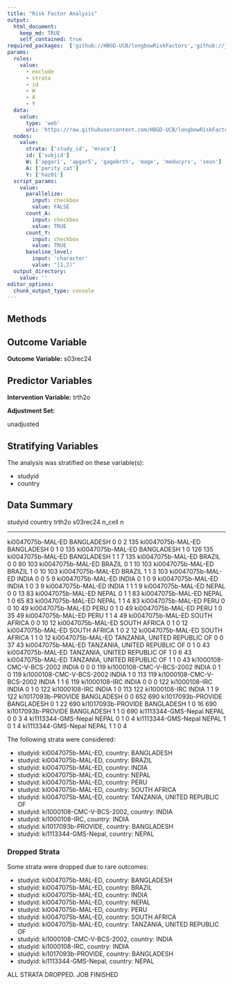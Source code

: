 ```yaml
---
title: "Risk Factor Analysis"
output: 
  html_document:
    keep_md: TRUE
    self_contained: true
required_packages:  ['github://HBGD-UCB/longbowRiskFactors','github://jeremyrcoyle/skimr@vector_types', 'github://tlverse/delayed']
params:
  roles:
    value:
      - exclude
      - strata
      - id
      - W
      - A
      - Y
  data: 
    value: 
      type: 'web'
      uri: 'https://raw.githubusercontent.com/HBGD-UCB/longbowRiskFactors/master/inst/sample_data/birthwt_data.rdata'
  nodes:
    value:
      strata: ['study_id', 'mrace']
      id: ['subjid']
      W: ['apgar1', 'apgar5', 'gagebrth', 'mage', 'meducyrs', 'sexn']
      A: ['parity_cat']
      Y: ['haz01']
  script_params:
    value:
      parallelize:
        input: checkbox
        value: FALSE
      count_A:
        input: checkbox
        value: TRUE
      count_Y:
        input: checkbox
        value: TRUE        
      baseline_level:
        input: 'character'
        value: "[1,2)"
  output_directory:
    value: ''
editor_options: 
  chunk_output_type: console
---
```








## Methods
## Outcome Variable

**Outcome Variable:** s03rec24

## Predictor Variables

**Intervention Variable:** trth2o

**Adjustment Set:**

unadjusted

## Stratifying Variables

The analysis was stratified on these variable(s):

* studyid
* country

## Data Summary

studyid                    country                        trth2o    s03rec24   n_cell     n
-------------------------  -----------------------------  -------  ---------  -------  ----
ki0047075b-MAL-ED          BANGLADESH                     0                0        2   135
ki0047075b-MAL-ED          BANGLADESH                     0                1        0   135
ki0047075b-MAL-ED          BANGLADESH                     1                0      126   135
ki0047075b-MAL-ED          BANGLADESH                     1                1        7   135
ki0047075b-MAL-ED          BRAZIL                         0                0       80   103
ki0047075b-MAL-ED          BRAZIL                         0                1       10   103
ki0047075b-MAL-ED          BRAZIL                         1                0       10   103
ki0047075b-MAL-ED          BRAZIL                         1                1        3   103
ki0047075b-MAL-ED          INDIA                          0                0        5     9
ki0047075b-MAL-ED          INDIA                          0                1        0     9
ki0047075b-MAL-ED          INDIA                          1                0        3     9
ki0047075b-MAL-ED          INDIA                          1                1        1     9
ki0047075b-MAL-ED          NEPAL                          0                0       13    83
ki0047075b-MAL-ED          NEPAL                          0                1        1    83
ki0047075b-MAL-ED          NEPAL                          1                0       65    83
ki0047075b-MAL-ED          NEPAL                          1                1        4    83
ki0047075b-MAL-ED          PERU                           0                0       10    49
ki0047075b-MAL-ED          PERU                           0                1        0    49
ki0047075b-MAL-ED          PERU                           1                0       35    49
ki0047075b-MAL-ED          PERU                           1                1        4    49
ki0047075b-MAL-ED          SOUTH AFRICA                   0                0       10    12
ki0047075b-MAL-ED          SOUTH AFRICA                   0                1        0    12
ki0047075b-MAL-ED          SOUTH AFRICA                   1                0        2    12
ki0047075b-MAL-ED          SOUTH AFRICA                   1                1        0    12
ki0047075b-MAL-ED          TANZANIA, UNITED REPUBLIC OF   0                0       37    43
ki0047075b-MAL-ED          TANZANIA, UNITED REPUBLIC OF   0                1        0    43
ki0047075b-MAL-ED          TANZANIA, UNITED REPUBLIC OF   1                0        6    43
ki0047075b-MAL-ED          TANZANIA, UNITED REPUBLIC OF   1                1        0    43
ki1000108-CMC-V-BCS-2002   INDIA                          0                0        0   119
ki1000108-CMC-V-BCS-2002   INDIA                          0                1        0   119
ki1000108-CMC-V-BCS-2002   INDIA                          1                0      113   119
ki1000108-CMC-V-BCS-2002   INDIA                          1                1        6   119
ki1000108-IRC              INDIA                          0                0        0   122
ki1000108-IRC              INDIA                          0                1        0   122
ki1000108-IRC              INDIA                          1                0      113   122
ki1000108-IRC              INDIA                          1                1        9   122
ki1017093b-PROVIDE         BANGLADESH                     0                0      652   690
ki1017093b-PROVIDE         BANGLADESH                     0                1       22   690
ki1017093b-PROVIDE         BANGLADESH                     1                0       16   690
ki1017093b-PROVIDE         BANGLADESH                     1                1        0   690
ki1113344-GMS-Nepal        NEPAL                          0                0        3     4
ki1113344-GMS-Nepal        NEPAL                          0                1        0     4
ki1113344-GMS-Nepal        NEPAL                          1                0        1     4
ki1113344-GMS-Nepal        NEPAL                          1                1        0     4


The following strata were considered:

* studyid: ki0047075b-MAL-ED, country: BANGLADESH
* studyid: ki0047075b-MAL-ED, country: BRAZIL
* studyid: ki0047075b-MAL-ED, country: INDIA
* studyid: ki0047075b-MAL-ED, country: NEPAL
* studyid: ki0047075b-MAL-ED, country: PERU
* studyid: ki0047075b-MAL-ED, country: SOUTH AFRICA
* studyid: ki0047075b-MAL-ED, country: TANZANIA, UNITED REPUBLIC OF
* studyid: ki1000108-CMC-V-BCS-2002, country: INDIA
* studyid: ki1000108-IRC, country: INDIA
* studyid: ki1017093b-PROVIDE, country: BANGLADESH
* studyid: ki1113344-GMS-Nepal, country: NEPAL

### Dropped Strata

Some strata were dropped due to rare outcomes:

* studyid: ki0047075b-MAL-ED, country: BANGLADESH
* studyid: ki0047075b-MAL-ED, country: BRAZIL
* studyid: ki0047075b-MAL-ED, country: INDIA
* studyid: ki0047075b-MAL-ED, country: NEPAL
* studyid: ki0047075b-MAL-ED, country: PERU
* studyid: ki0047075b-MAL-ED, country: SOUTH AFRICA
* studyid: ki0047075b-MAL-ED, country: TANZANIA, UNITED REPUBLIC OF
* studyid: ki1000108-CMC-V-BCS-2002, country: INDIA
* studyid: ki1000108-IRC, country: INDIA
* studyid: ki1017093b-PROVIDE, country: BANGLADESH
* studyid: ki1113344-GMS-Nepal, country: NEPAL


ALL STRATA DROPPED. JOB FINISHED
















